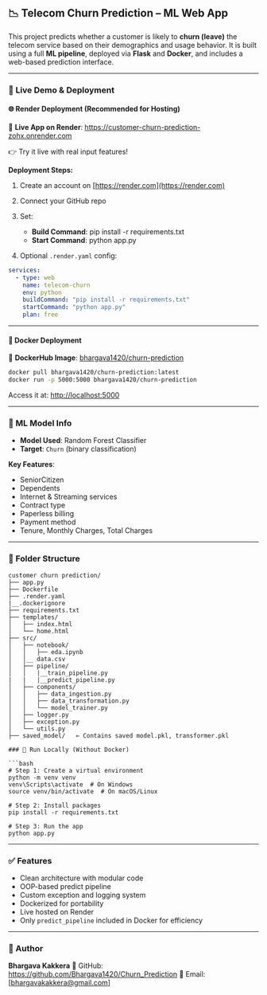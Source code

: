 ## 📉 Telecom Churn Prediction – ML Web App

This project predicts whether a customer is likely to **churn (leave)** the telecom service based on their demographics and usage behavior. It is built using a full **ML pipeline**, deployed via **Flask** and **Docker**, and includes a web-based prediction interface.

---

### 🚀 Live Demo & Deployment

#### 🌐 Render Deployment (Recommended for Hosting)

🔗 **Live App on Render**: https://customer-churn-prediction-zohx.onrender.com

👉 Try it live with real input features!

**Deployment Steps:**

1. Create an account on [https://render.com](https://render.com)
2. Connect your GitHub repo
3. Set:

   * **Build Command**: pip install -r requirements.txt
   * **Start Command**: python app.py
4. Optional `.render.yaml` config:

```yaml
services:
  - type: web
    name: telecom-churn
    env: python
    buildCommand: "pip install -r requirements.txt"
    startCommand: "python app.py"
    plan: free
```

---

#### 🐻 Docker Deployment

🔗 **DockerHub Image**: [bhargava1420/churn-prediction](https://hub.docker.com/r/bhargava1420/churn-prediction)

```bash
docker pull bhargava1420/churn-prediction:latest
docker run -p 5000:5000 bhargava1420/churn-prediction
```

Access it at: [http://localhost:5000](http://localhost:5000)

---

### 🧠 ML Model Info

* **Model Used**: Random Forest Classifier
* **Target**: `Churn` (binary classification)

**Key Features**:

* SeniorCitizen
* Dependents
* Internet & Streaming services
* Contract type
* Paperless billing
* Payment method
* Tenure, Monthly Charges, Total Charges

---

### 📁 Folder Structure

```
customer churn prediction/
├── app.py
├── Dockerfile
├── .render.yaml
|__.dockerignore
├── requirements.txt
├── templates/
│   ├── index.html
│   └── home.html
├── src/
│   ├── notebook/
│   │   ├── eda.ipynb
│   │__ data.csv
│   ├── pipeline/
│   │   |__train_pipeline.py
|   |   |__predict_pipeline.py
│   ├── components/
│   │   ├── data_ingestion.py
│   │   ├── data_transformation.py
│   │   └── model_trainer.py
│   ├── logger.py
│   ├── exception.py
│   └── utils.py
├── saved_model/   ← Contains saved model.pkl, transformer.pkl

### 🚡 Run Locally (Without Docker)

```bash
# Step 1: Create a virtual environment
python -m venv venv
venv\Scripts\activate  # On Windows
source venv/bin/activate  # On macOS/Linux

# Step 2: Install packages
pip install -r requirements.txt

# Step 3: Run the app
python app.py
```

---

### ✅ Features

* Clean architecture with modular code
* OOP-based predict pipeline
* Custom exception and logging system
* Dockerized for portability
* Live hosted on Render
* Only `predict_pipeline` included in Docker for efficiency

---

### 👤 Author

**Bhargava Kakkera**
🔗 GitHub: https://github.com/Bhargava1420/Churn_Prediction
📧 Email: [bhargavakakkera@gmail.com]